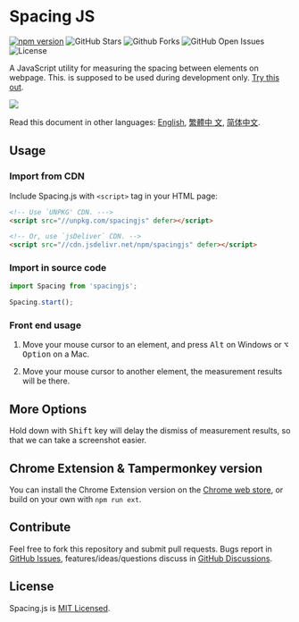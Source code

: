 # Spacing JS

[![npm
version](https://img.shields.io/npm/v/spacingjs.svg)](https://www.npmjs.com/package/@stevenlei/spacingjs)
![GitHub Stars](https://img.shields.io/github/stars/stevenlei/spacingjs)
![Github Forks](https://img.shields.io/github/forks/stevenlei/spacingjs)
![GitHub Open Issues](https://img.shields.io/github/issues/stevenlei/spacingjs)
![License](https://img.shields.io/github/license/stevenlei/spacingjs)

A JavaScript utility for measuring the spacing between elements on webpage. This.
is supposed to be used during development only. [Try this
out](https://spacingjs.com).

![](screenshot.png)

Read this document in other languages: [English](README.md), [繁體中
文](README.zh-Hant.md), [简体中文](README.zh-Hans.md).

## Usage

### Import from CDN

Include Spacing.js with `<script>` tag in your HTML page:

```html
<!-- Use `UNPKG' CDN. --->
<script src="//unpkg.com/spacingjs" defer></script>

<!-- Or, use `jsDeliver` CDN. -->
<script src="//cdn.jsdelivr.net/npm/spacingjs" defer></script>
```

### Import in source code

```javascript
import Spacing from 'spacingjs';

Spacing.start();
```

### Front end usage

1. Move your mouse cursor to an element, and press <kbd>Alt</kbd> on Windows or
   <kbd>⌥ Option</kbd> on a Mac.

2. Move your mouse cursor to another element, the measurement results will be
   there.

## More Options

Hold down with <kbd>Shift</kbd> key will delay the dismiss of measurement
results, so that we can take a screenshot easier.

## Chrome Extension & Tampermonkey version

You can install the Chrome Extension version on the [Chrome web
store](https://chrome.google.com/webstore/detail/spacingjs/fhjegjndanjcamfldhenjnhnjheecgcc),
or build on your own with `npm run ext`.

## Contribute

Feel free to fork this repository and submit pull requests. Bugs report in
[GitHub Issues](https://github.com/stevenlei/spacingjs/issues),
features/ideas/questions discuss in [GitHub
Discussions](https://github.com/stevenlei/spacingjs/discussions).

## License

Spacing.js is [MIT Licensed](LICENSE).

